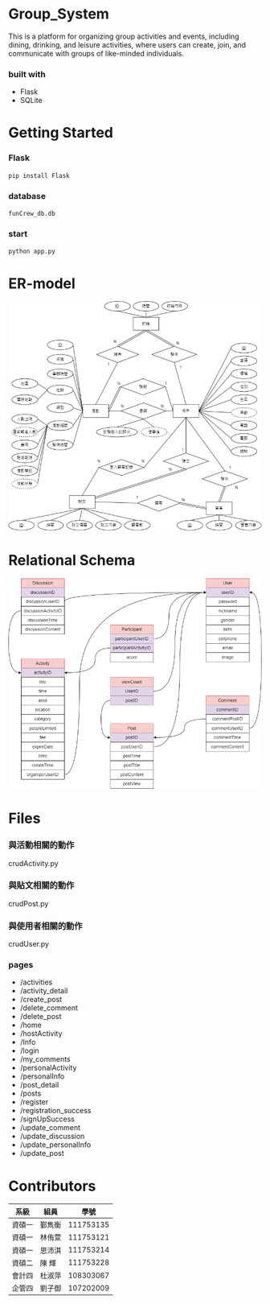 # Group_System
This is a platform for organizing group activities and events, including dining, drinking, and leisure activities, where users can create, join, and communicate with groups of like-minded individuals.
### built with
* Flask
* SQLite

# Getting Started

### Flask
```
pip install Flask
```
### database
```
funCrew_db.db
```
### start
```
python app.py
```

# ER-model
![](FunCrew/static/database-ER.png)

# Relational Schema
![](FunCrew/static/database-Schema.png)

# Files
### 與活動相關的動作
crudActivity.py
### 與貼文相關的動作
crudPost.py
### 與使用者相關的動作
crudUser.py
### pages
* /activities
* /activity_detail
* /create_post
* /delete_comment
* /delete_post
* /home
* /hostActivity
* /Info
* /login
* /my_comments
* /personalActivity
* /personalInfo
* /post_detail
* /posts
* /register
* /registration_success
* /signUpSuccess
* /update_comment
* /update_discussion
* /update_personalInfo
* /update_post


# Contributors
|  系級  |  組員  |    學號    |
|-------|--------|------------|
| 資碩一 | 鄞雋衡 | 111753135  |
| 資碩一 | 林侑萱 | 111753121  |
| 資碩一 | 思沛淇 | 111753214  |
| 資碩二 | 陳  輝 | 111753228  |
| 會計四 | 杜淑萍 | 108303067  |
| 企管四 | 劉子御 | 107202009  |


